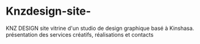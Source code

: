 # Knzdesign-site-
KNZ DESIGN site vitrine d'un studio de design graphique basé à Kinshasa. présentation des services créatifs, réalisations et contacts 
